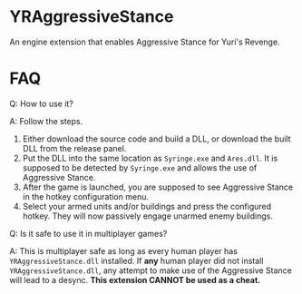 # YRAggressiveStance
An engine extension that enables Aggressive Stance for Yuri's Revenge.

# FAQ

Q: How to use it?

A: Follow the steps.
1. Either download the source code and build a DLL, or download the built DLL from the release panel.
2. Put the DLL into the same location as `Syringe.exe` and `Ares.dll`. It is supposed to be detected by `Syringe.exe` and allows the use of Aggressive Stance.
3. After the game is launched, you are supposed to see Aggressive Stance in the hotkey configuration menu.
4. Select your armed units and/or buildings and press the configured hotkey. They will now passively engage unarmed enemy buildings.

Q: Is it safe to use it in multiplayer games?

A: This is multiplayer safe as long as every human player has `YRAggressiveStance.dll` installed. If **any** human player did not install `YRAggressiveStance.dll`, any attempt to make use of the Aggressive Stance will lead to a desync. **This extension CANNOT be used as a cheat.**
